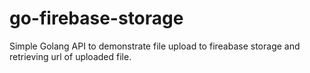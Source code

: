 # go-firebase-storage
 Simple Golang API to demonstrate file upload to fireabase storage and retrieving url of uploaded file.
